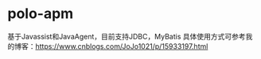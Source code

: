# polo-apm
基于Javassist和JavaAgent，目前支持JDBC，MyBatis 具体使用方式可参考我的博客：https://www.cnblogs.com/JoJo1021/p/15933197.html
